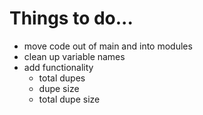 # Things to do...

- move code out of main and into modules
- clean up variable names
- add functionality
    - total dupes
    - dupe size
    - total dupe size
